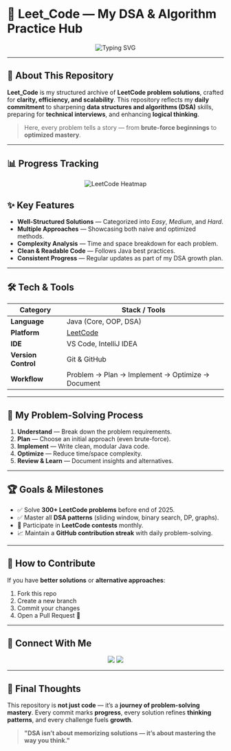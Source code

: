 # 🚀 Leet\_Code — My DSA & Algorithm Practice Hub

<p align="center">
  <img
    src="https://readme-typing-svg.herokuapp.com?font=JetBrains+Mono&weight=700&size=35&pause=1000&color=D25D5D&center=true&vCenter=true&width=900&lines=Level+Up+Your+DSA+Skills+📈;Java+%7C+Algorithms+%7C+Problem+Solving;Clean+Code+%7C+Optimized+Solutions;Consistency+Builds+Mastery+🔥"
    alt="Typing SVG"
  />
</p>

---

## 📖 About This Repository

**Leet\_Code** is my structured archive of **LeetCode problem solutions**, crafted for **clarity, efficiency, and scalability**.
This repository reflects my **daily commitment** to sharpening **data structures and algorithms (DSA)** skills, preparing for **technical interviews**, and enhancing **logical thinking**.

> Here, every problem tells a story — from **brute-force beginnings** to **optimized mastery**.

---
## 📊 Progress Tracking

<p align="center">
  <img src="https://leetcard.jacoblin.cool/nawaz-01?ext=heatmap&theme=dark" alt="LeetCode Heatmap" />
</p>

## ✨ Key Features

* **Well-Structured Solutions** — Categorized into *Easy*, *Medium*, and *Hard*.
* **Multiple Approaches** — Showcasing both naive and optimized methods.
* **Complexity Analysis** — Time and space breakdown for each problem.
* **Clean & Readable Code** — Follows Java best practices.
* **Consistent Progress** — Regular updates as part of my DSA growth plan.

---

## 🛠 Tech & Tools

| Category            | Stack / Tools                                    |
| ------------------- | ------------------------------------------------ |
| **Language**        | Java (Core, OOP, DSA)                            |
| **Platform**        | [LeetCode](https://leetcode.com/)                |
| **IDE**             | VS Code, IntelliJ IDEA                           |
| **Version Control** | Git & GitHub                                     |
| **Workflow**        | Problem → Plan → Implement → Optimize → Document |

---

## 🎯 My Problem-Solving Process

1. **Understand** — Break down the problem requirements.
2. **Plan** — Choose an initial approach (even brute-force).
3. **Implement** — Write clean, modular Java code.
4. **Optimize** — Reduce time/space complexity.
5. **Review & Learn** — Document insights and alternatives.

---


## 🏆 Goals & Milestones

* ✅ Solve **300+ LeetCode problems** before end of 2025.
* ✅ Master all **DSA patterns** (sliding window, binary search, DP, graphs).
* 🚀 Participate in **LeetCode contests** monthly.
* 📈 Maintain a **GitHub contribution streak** with daily problem-solving.

---

## 🤝 How to Contribute

If you have **better solutions** or **alternative approaches**:

1. Fork this repo
2. Create a new branch
3. Commit your changes
4. Open a Pull Request 🚀

---

## 🔗 Connect With Me

<p align="center">
  <a href="https://github.com/nawaz-01"><img src="https://img.shields.io/badge/GitHub-181717?style=for-the-badge&logo=github&logoColor=white" /></a>
  <a href="https://linkedin.com/in/asif-nawaz0143"><img src="https://img.shields.io/badge/LinkedIn-0A66C2?style=for-the-badge&logo=linkedin&logoColor=white" /></a>
</p>

---

## 💬 Final Thoughts

This repository is **not just code** — it’s a **journey of problem-solving mastery**.
Every commit marks **progress**, every solution refines **thinking patterns**, and every challenge fuels **growth**.

> **"DSA isn’t about memorizing solutions — it’s about mastering the way you think."**
